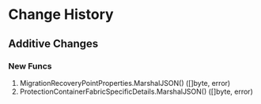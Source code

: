 # Change History

## Additive Changes

### New Funcs

1. MigrationRecoveryPointProperties.MarshalJSON() ([]byte, error)
1. ProtectionContainerFabricSpecificDetails.MarshalJSON() ([]byte, error)
